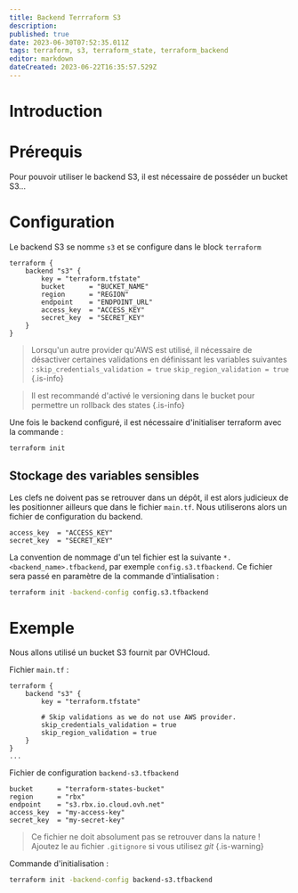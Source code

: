 ```yaml
---
title: Backend Terrraform S3 
description: 
published: true
date: 2023-06-30T07:52:35.011Z
tags: terraform, s3, terraform_state, terraform_backend
editor: markdown
dateCreated: 2023-06-22T16:35:57.529Z
---
```


# Introduction

# Prérequis
Pour pouvoir utiliser le backend S3, il est nécessaire de posséder un bucket S3...

# Configuration
Le backend S3 se nomme `s3` et se configure dans le block `terraform`
```hcl
terraform {
	backend "s3" {
		key = "terraform.tfstate"
		bucket      = "BUCKET_NAME"
		region      = "REGION"
		endpoint    = "ENDPOINT_URL"
		access_key  = "ACCESS_KEY"
		secret_key  = "SECRET_KEY"
	}
}
```
> Lorsqu'un autre provider qu'AWS est utilisé, il nécessaire de désactiver certaines validations en définissant les variables suivantes :
> `skip_credentials_validation = true`
> `skip_region_validation = true`
{.is-info}


> Il est recommandé d'activé le versioning dans le bucket pour permettre un rollback des states
{.is-info}

Une fois le backend configuré, il est nécessaire d'initialiser terraform avec la commande :
```bash
terraform init
```

## Stockage des variables sensibles
Les clefs ne doivent pas se retrouver dans un dépôt, il est alors judicieux de les positionner ailleurs que dans le fichier `main.tf`. Nous utiliserons alors un fichier de configuration du backend.
```
access_key  = "ACCESS_KEY"
secret_key  = "SECRET_KEY"
```

La convention de nommage d'un tel fichier est la suivante `*.<backend_name>.tfbackend`, par exemple `config.s3.tfbackend`. Ce fichier sera passé en paramètre de la commande d'intialisation :
```bash
terraform init -backend-config config.s3.tfbackend
```

# Exemple
Nous allons utilisé un bucket S3 fournit par OVHCloud.

Fichier `main.tf` :
```hcl
terraform {
	backend "s3" {
		key = "terraform.tfstate"

		# Skip validations as we do not use AWS provider.
		skip_credentials_validation = true
		skip_region_validation = true
	}
}
...
```

Fichier de configuration `backend-s3.tfbackend`
```hcl
bucket      = "terraform-states-bucket"
region      = "rbx"
endpoint    = "s3.rbx.io.cloud.ovh.net"
access_key  = "my-access-key"
secret_key  = "my-secret-key"
```
> Ce fichier ne doit absolument pas se retrouver dans la nature !
> Ajoutez le au fichier `.gitignore` si vous utilisez *git*
{.is-warning}

Commande d'initialisation :
```bash
terraform init -backend-config backend-s3.tfbackend
```